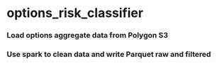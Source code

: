 # options_risk_classifier

### Load options aggregate data from Polygon S3
### Use spark to clean data and write Parquet raw and filtered
